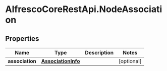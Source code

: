 # AlfrescoCoreRestApi.NodeAssociation

## Properties
Name | Type | Description | Notes
------------ | ------------- | ------------- | -------------
**association** | [**AssociationInfo**](AssociationInfo.md) |  | [optional] 


